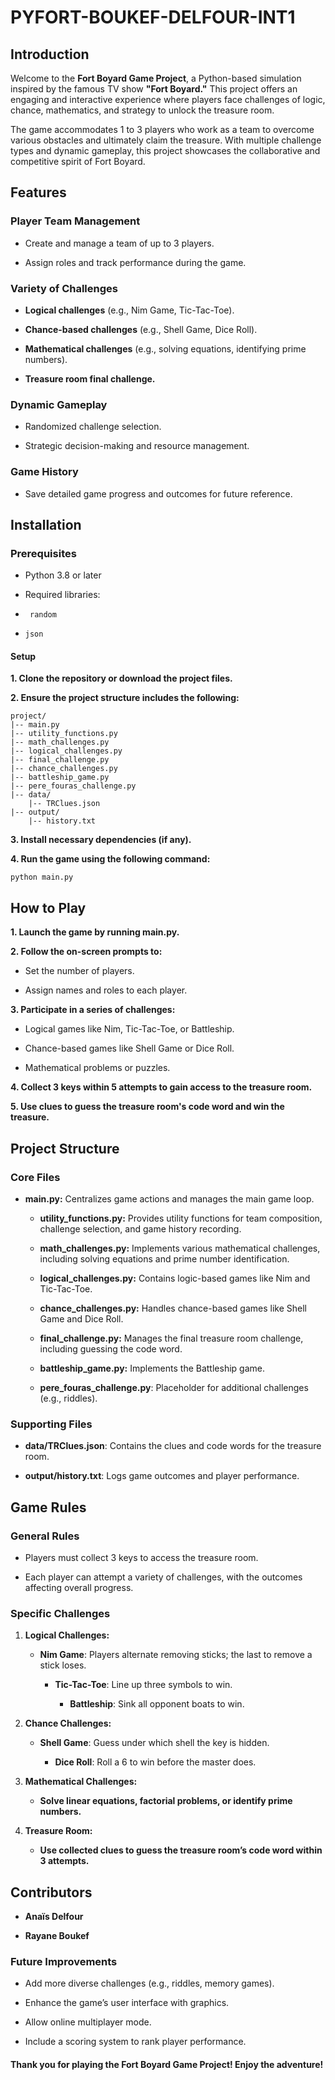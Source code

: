 # PYFORT-BOUKEF-DELFOUR-INT1


## Introduction

Welcome to the __Fort Boyard Game Project__, a Python-based simulation inspired by the famous TV show __"Fort Boyard."__ This project offers an engaging and interactive experience where players face challenges of logic, chance, mathematics, and strategy to unlock the treasure room.

The game accommodates 1 to 3 players who work as a team to overcome various obstacles and ultimately claim the treasure. With multiple challenge types and dynamic gameplay, this project showcases the collaborative and competitive spirit of Fort Boyard.

## Features

### Player Team Management

 - Create and manage a team of up to 3 players.

 - Assign roles and track performance during the game.

### Variety of Challenges

- __Logical challenges__ (e.g., Nim Game, Tic-Tac-Toe).

- __Chance-based challenges__ (e.g., Shell Game, Dice Roll).

- __Mathematical challenges__ (e.g., solving equations, identifying prime numbers).

- __Treasure room final challenge.__

### Dynamic Gameplay

- Randomized challenge selection.

- Strategic decision-making and resource management.

### Game History

- Save detailed game progress and outcomes for future reference.

## Installation

### Prerequisites

- Python 3.8 or later

- Required libraries:

- ``` random```

- ```json```

#### Setup

__1. Clone the repository or download the project files.__

__2. Ensure the project structure includes the following:__
```
project/
|-- main.py
|-- utility_functions.py
|-- math_challenges.py
|-- logical_challenges.py
|-- final_challenge.py
|-- chance_challenges.py
|-- battleship_game.py
|-- pere_fouras_challenge.py
|-- data/
    |-- TRClues.json
|-- output/
    |-- history.txt 
```

__3. Install necessary dependencies (if any).__

__4. Run the game using the following command:__

```python main.py```

## How to Play

__1. Launch the game by running main.py.__

__2. Follow the on-screen prompts to:__

- Set the number of players.

- Assign names and roles to each player.

__3. Participate in a series of challenges:__

- Logical games like Nim, Tic-Tac-Toe, or Battleship.

- Chance-based games like Shell Game or Dice Roll.

- Mathematical problems or puzzles.

__4. Collect 3 keys within 5 attempts to gain access to the treasure room.__

__5. Use clues to guess the treasure room's code word and win the treasure.__

## Project Structure

### Core Files

- __main.py:__ Centralizes game actions and manages the main game loop.

  - __utility_functions.py:__ Provides utility functions for team composition, challenge selection, and game history recording.

  - __math_challenges.py:__ Implements various mathematical challenges, including solving equations and prime number identification.

  - __logical_challenges.py:__ Contains logic-based games like Nim and Tic-Tac-Toe.

  - __chance_challenges.py:__ Handles chance-based games like Shell Game and Dice Roll.

  - __final_challenge.py:__ Manages the final treasure room challenge, including guessing the code word.

  - __battleship_game.py:__ Implements the Battleship game.

  - __pere_fouras_challenge.py__: Placeholder for additional challenges (e.g., riddles).

### Supporting Files

-   __data/TRClues.json__: Contains the clues and code words for the treasure room.

  - __output/history.txt__: Logs game outcomes and player performance.

## __Game Rules__

### __General Rules__

-   Players must collect 3 keys to access the treasure room.

  - Each player can attempt a variety of challenges, with the outcomes affecting overall progress.

### Specific Challenges

1. __Logical Challenges:__

   - __Nim Game__: Players alternate removing sticks; the last to remove a stick loses.

     - __Tic-Tac-Toe__: Line up three symbols to win.

       - __Battleship__: Sink all opponent boats to win.

2. __Chance Challenges:__

   - __Shell Game__: Guess under which shell the key is hidden.

     - __Dice Roll__: Roll a 6 to win before the master does.

3. __Mathematical Challenges:__

   - __Solve linear equations, factorial problems, or identify prime numbers.__

4. __Treasure Room:__

   - __Use collected clues to guess the treasure room’s code word within 3 attempts.__

## Contributors

- __Anaïs Delfour__

- __Rayane Boukef__

### Future Improvements

- Add more diverse challenges (e.g., riddles, memory games).

- Enhance the game’s user interface with graphics.

- Allow online multiplayer mode.

- Include a scoring system to rank player performance.

#### Thank you for playing the Fort Boyard Game Project! Enjoy the adventure!

